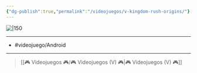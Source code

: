 ```yaml
---
{"dg-publish":true,"permalink":"/videojuegos/v-kingdom-rush-origins/"}
---
```



![|150](https://images.igdb.com/igdb/image/upload/t_cover_big/co1snw.jpg)

---

- #videojuego/Android 

---

> [[🎮 Videojuegos 🎮/🎮 Videojuegos (V) 🎮\|🎮 Videojuegos (V) 🎮]]